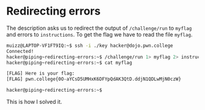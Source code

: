 # Redirecting errors

The description asks us to redirect the output of `/challenge/run` to `myflag` and errors to `instructions`.
To get the flag we have to read the file `myflag`.

```bash
muizz@LAPTOP-VF1FT9IQ:~$ ssh -i ./key hacker@dojo.pwn.college
Connected!
hacker@piping~redirecting-errors:~$ /challenge/run 1> myflag 2> instructions
hacker@piping~redirecting-errors:~$ cat myflag

[FLAG] Here is your flag:
[FLAG] pwn.college{0O-aYCsD5UMHxK6DFYpQdAK3QtD.ddjN1QDLwMjN0czW}

hacker@piping~redirecting-errors:~$
```

This is how I solved it.
